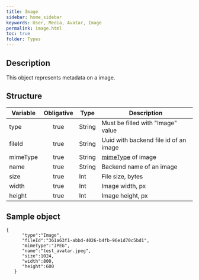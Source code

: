 ```yaml
---
title: Image
sidebar: home_sidebar
keywords: User, Media, Avatar, Image
permalink: image.html
toc: true
folder: Types
---
```


## Description

<p> This object represents metadata on a image.
</p>

## Structure

| Variable  | Obligative  |Type| Description
|---|:---:|---|---|
| type  | true |String| Must be filled with "Image" value |
| fileId  | true |String |  Uuid with backend file id of an image|
| mimeType  | true |String| [mimeType](https://www.freeformatter.com/mime-types-list.html) of image |
| name  | true |String |  Backend name of an image|
| size  | true |Int| File size, bytes |
| width  | true |Int |  Image width, px |
| height  | true |Int| Image height, px |




## Sample object

```
{  
      "type":"Image",
      "fileId":"361a63f1-abbd-4026-b4fb-96e1d70c5bd1",
      "mimeType":"JPEG",
      "name":"test_avatar.jpeg",
      "size":1024,
      "width":800,
      "height":600
   }
```
